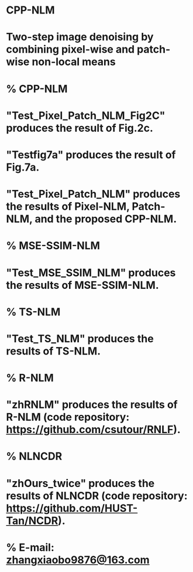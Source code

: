 # CPP-NLM
# Two-step image denoising by combining pixel-wise and patch-wise non-local means

# % CPP-NLM
# "Test_Pixel_Patch_NLM_Fig2C" produces the result of Fig.2c.
# "Testfig7a" produces the result of Fig.7a.
# "Test_Pixel_Patch_NLM" produces the results of Pixel-NLM, Patch-NLM, and the proposed CPP-NLM.

# % MSE-SSIM-NLM
# "Test_MSE_SSIM_NLM" produces the results of MSE-SSIM-NLM.

# % TS-NLM
# "Test_TS_NLM" produces the results of TS-NLM.

# % R-NLM
# "zhRNLM" produces the results of R-NLM (code repository: https://github.com/csutour/RNLF).

# % NLNCDR
# "zhOurs_twice" produces the results of NLNCDR (code repository: https://github.com/HUST-Tan/NCDR).

# % E-mail: zhangxiaobo9876@163.com
